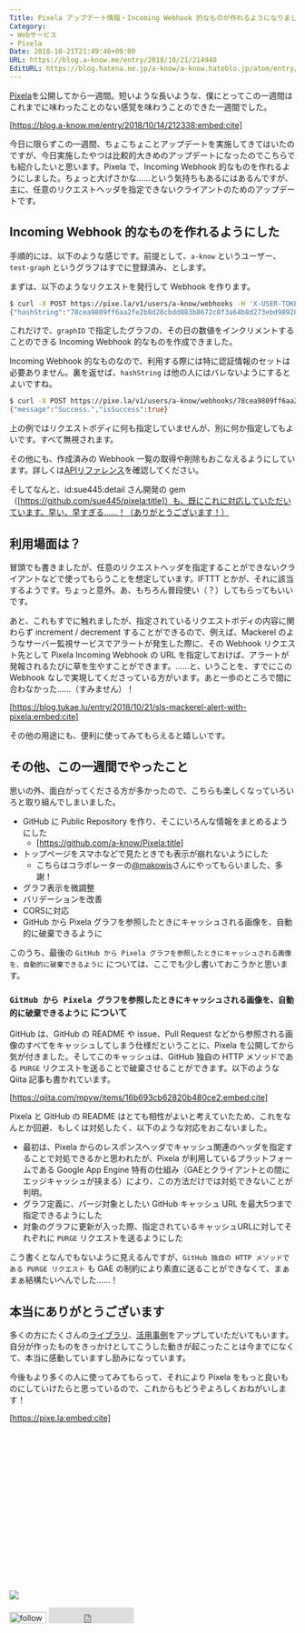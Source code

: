 ```yaml
---
Title: Pixela アップデート情報・Incoming Webhook 的なものが作れるようになりました！
Category:
- Webサービス
- Pixela
Date: 2018-10-21T21:49:40+09:00
URL: https://blog.a-know.me/entry/2018/10/21/214940
EditURL: https://blog.hatena.ne.jp/a-know/a-know.hateblo.jp/atom/entry/10257846132657385850
---
```


[Pixela](https://pixe.la)を公開してから一週間。短いような長いような、僕にとってこの一週間はこれまでに味わったことのない感覚を味わうことのできた一週間でした。






[https://blog.a-know.me/entry/2018/10/14/212338:embed:cite]






今日に限らずこの一週間、ちょこちょことアップデートを実施してきてはいたのですが、今日実施したやつは比較的大きめのアップデートになったのでこちらでも紹介したいと思います。Pixela で、Incoming Webhook 的なものを作れるようにしました。ちょっと大げさかな......という気持ちもあるにはあるんですが、主に、任意のリクエストヘッダを指定できないクライアントのためのアップデートです。



<!-- more -->



## Incoming Webhook 的なものを作れるようにした
手順的には、以下のような感じです。前提として、`a-know` というユーザー、`test-graph` というグラフはすでに登録済み、とします。


まずは、以下のようなリクエストを発行して Webhook を作ります。

```sh
$ curl -X POST https://pixe.la/v1/users/a-know/webhooks -H 'X-USER-TOKEN:thisissecret' -d '{"graphID":"test-graph","type":"increment"}'
{"hashString":"78cea9809ff6aa2fe2b8d26cbdd883b8672c8f3a64b8d273ebd98928d3b01f01","message":"Success.","isSuccess":true}
```

これだけで、`graphID` で指定したグラフの、その日の数値をインクリメントすることのできる Incoming Webhook 的なものを作成できました。


Incoming Webhook 的なものなので、利用する際には特に認証情報のセットは必要ありません。裏を返せば、`hashString` は他の人にはバレないようにするとよいですね。

```sh
$ curl -X POST https://pixe.la/v1/users/a-know/webhooks/78cea9809ff6aa2fe2b8d26cbdd883b8672c8f3a64b8d273ebd98928d3b01f01 -H 'Content-Length:0'
{"message":"Success.","isSuccess":true}
```

上の例ではリクエストボディに何も指定していませんが、別に何か指定してもよいです。すべて無視されます。


その他にも、作成済みの Webhook 一覧の取得や削除もおこなえるようにしています。詳しくは[APIリファレンス](https://pixe.la/#api-webhook)を確認してください。


そしてなんと、id:sue445:detail さん開発の gem（[https://github.com/sue445/pixela:title]）も、既にこれに対応していただいています。早い、早すぎる......！（ありがとうございます！）

## 利用場面は？
冒頭でも書きましたが、任意のリクエストヘッダを指定することができないクライアントなどで使ってもらうことを想定しています。IFTTT とかが、それに該当するようです。ちょっと意外。あ、もちろん普段使い（？）してもらってもいいです。


あと、これもすでに触れましたが、指定されているリクエストボディの内容に関わらず increment / decrement することができるので、例えば、Mackerel のようなサーバー監視サービスでアラートが発生した際に、その Webhook リクエスト先として Pixela Incoming Webhook の URL を指定しておけば、アラートが発報されるたびに草を生やすことができます。......と、いうことを、すでにこの Webhook なしで実現してくださっている方がいます。あと一歩のところで間に合わなかった......（すみません）！


[https://blog.tukae.lu/entry/2018/10/21/sls-mackerel-alert-with-pixela:embed:cite]




その他の用途にも、便利に使ってみてもらえると嬉しいです。


## その他、この一週間でやったこと
思いの外、面白がってくださる方が多かったので、こちらも楽しくなっていろいろと取り組んでしまいました。

- GitHub に Public Repository を作り、そこにいろんな情報をまとめるようにした
  - [https://github.com/a-know/Pixela:title]
- トップページをスマホなどで見たときでも表示が崩れないようにした
  - こちらはコラボレーターの[@makowis](https://github.com/makowis)さんにやってもらいました、多謝！
- グラフ表示を微調整
- バリデーションを改善
- CORSに対応
- GitHub から Pixela グラフを参照したときにキャッシュされる画像を、自動的に破棄できるように

このうち、最後の `GitHub から Pixela グラフを参照したときにキャッシュされる画像を、自動的に破棄できるように` については、ここでも少し書いておこうかと思います。

### `GitHub から Pixela グラフを参照したときにキャッシュされる画像を、自動的に破棄できるように` について

GitHub は、GitHub の README や issue、Pull Request などから参照される画像のすべてをキャッシュしてしまう仕様だということに、Pixela を公開してから気が付きました。そしてこのキャッシュは、GitHub 独自の HTTP メソッドである `PURGE` リクエストを送ることで破棄させることができます。以下のような Qiita 記事も書かれています。


[https://qiita.com/mpyw/items/16b693cb62820b480ce2:embed:cite]




Pixela と GitHub の README はとても相性がよいと考えていたため、これをなんとか回避、もしくは対処したく、以下のような対応をおこないました。

- 最初は、Pixela からのレスポンスヘッダでキャッシュ関連のヘッダを指定することで対処できるかと思われたが、Pixela が利用しているプラットフォームである Google App Engine 特有の仕組み（GAEとクライアントとの間にエッジキャッシュが挟まる）により、この方法だけでは対処できないことが判明。
- グラフ定義に、パージ対象としたい GitHub キャッシュ URL を最大5つまで指定できるようにした
- 対象のグラフに更新が入った際、指定されているキャッシュURLに対してそれぞれに `PURGE` リクエストを送るようにした


こう書くとなんでもないように見えるんですが、`GitHub 独自の HTTP メソッドである PURGE リクエスト` も GAE の制約により素直に送ることができなくて、まぁまぁ結構たいへんでした......！


## 本当にありがとうございます

多くの方にたくさんの[ライブラリ](https://github.com/a-know/Pixela/wiki/Third-Pirty-Libraries)、[活用事例](https://github.com/a-know/Pixela/wiki/Useful-case-examples)をアップしていただいてもいます。自分が作ったものをきっかけとしてこうした動きが起こったことは今までになくて、本当に感動していますし励みになっています。


今後もより多くの人に使ってみてもらって、それにより Pixela をもっと良いものにしていけたらと思っているので、これからもどうぞよろしくおねがいします！



[https://pixe.la:embed:cite]




<div>
<br>
<script async src="//pagead2.googlesyndication.com/pagead/js/adsbygoogle.js"></script>
<!-- article-bottom2 -->
<ins class="adsbygoogle"
     style="display:inline-block;width:300px;height:250px"
     data-ad-client="ca-pub-3463034538369189"
     data-ad-slot="5274552934"></ins>
<script>
(adsbygoogle = window.adsbygoogle || []).push({});
</script>

<a href="https://bit.ly/pixe-la" target='blank' rel="nofollow"><img src="https://cdn-ak.f.st-hatena.com/images/fotolife/a/a-know/20181026/20181026091953.png"></a>
<br>
</div>

<div>
<a href='https://cloud.feedly.com/#subscription%2Ffeed%2Fhttp%3A%2F%2Fblog.a-know.me%2Ffeed'  target='blank'><img id='feedlyFollow' src='https://s3.feedly.com/img/follows/feedly-follow-rectangle-volume-small_2x.png' alt='follow us in feedly' width='65' height='20'></a>



<iframe src="https://blog.hatena.ne.jp/a-know/a-know.hateblo.jp/subscribe/iframe" allowtransparency="true" frameborder="0" scrolling="no" width="150" height="28"></iframe>
</div>


<script src="https://moshi-moshi.moshimo.works/moshimoshi/a_know_blog/2018-10-21-214940?title=Pixela%20%e3%82%a2%e3%83%83%e3%83%97%e3%83%87%e3%83%bc%e3%83%88%e6%83%85%e5%a0%b1%e3%83%bbIncoming%20Webhook%20%e7%9a%84%e3%81%aa%e3%82%82%e3%81%ae%e3%81%8c%e4%bd%9c%e3%82%8c%e3%82%8b%e3%82%88%e3%81%86%e3%81%ab%e3%81%aa%e3%82%8a%e3%81%be%e3%81%97%e3%81%9f%ef%bc%81"></script>
